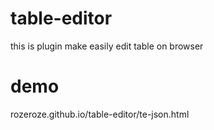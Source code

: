 # table-editor

this is plugin make easily edit table on browser

# demo

rozeroze.github.io/table-editor/te-json.html


